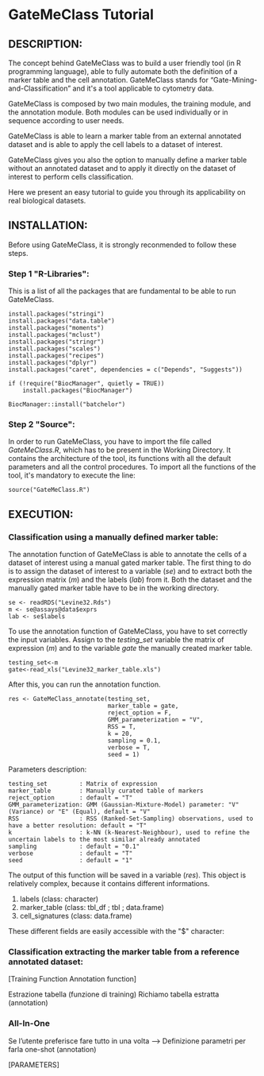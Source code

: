 # GateMeClass Tutorial

## DESCRIPTION:

The concept behind GateMeClass was to build a user friendly tool (in R programming language), able to fully automate both the definition of a marker table and the cell annotation. GateMeClass stands for “Gate-Mining-and-Classification” and it's a tool applicable to cytometry data.

GateMeClass is composed by two main modules, the training module, and the annotation module. Both modules can be used individually or in sequence according to user needs.

GateMeClass is able to learn a marker table from an external annotated dataset and is able to apply the cell labels to a dataset of interest.

GateMeClass gives you also the option to manually define a marker table without an annotated dataset and to apply it directly on the dataset of interest to perform cells classification.

Here we present an easy tutorial to guide you through its applicability on real biological datasets. 


## INSTALLATION:

Before using GateMeClass, it is strongly reconmended to follow these steps.

### Step 1 "R-Libraries":

This is a list of all the packages that are fundamental to be able to run GateMeClass.

```
install.packages("stringi")
install.packages("data.table")
install.packages("moments")
install.packages("mclust")
install.packages("stringr")
install.packages("scales")
install.packages("recipes")
install.packages("dplyr")
install.packages("caret", dependencies = c("Depends", "Suggests"))

if (!require("BiocManager", quietly = TRUE))
    install.packages("BiocManager")

BiocManager::install("batchelor")

```

### Step 2 "Source":

In order to run GateMeClass, you have to import the file called *GateMeClass.R*, which has to be present in the Working Directory.
It contains the architecture of the tool, its functions with all the default parameters and all the control procedures.
To import all the functions of the tool, it's mandatory to execute the line:

```
source("GateMeClass.R")

```


## EXECUTION:

### Classification using a manually defined marker table:

The annotation function of GateMeClass is able to annotate the cells of a dataset of interest using a manual gated marker table.
The first thing to do is to assign the dataset of interest to a variable (*se*) and to extract both the expression matrix (*m*) and the labels (*lab*) from it.
Both the dataset and the manually gated marker table have to be in the working directory.

```
se <- readRDS("Levine32.Rds")    
m <- se@assays@data$exprs    
lab <- se$labels
```
 
To use the annotation function of GateMeClass, you have to set correctly the input variables.
Assign to the *testing_set* variable the matrix of expression (*m*) and to the variable *gate* the manually created marker table.

```
testing_set<-m
gate<-read_xls("Levine32_marker_table.xls")
```

After this, you can run the annotation function.


```
res <- GateMeClass_annotate(testing_set,
                            marker_table = gate,
                            reject_option = F,
                            GMM_parameterization = "V",
                            RSS = T,
                            k = 20,				
                            sampling = 0.1,
                            verbose = T,
                            seed = 1)
```


Parameters description:
```
testing_set         : Matrix of expression
marker_table        : Manually curated table of markers
reject_option       : default = "T"
GMM_parameterization: GMM (Gaussian-Mixture-Model) parameter: "V" (Variance) or "E" (Equal), default = "V"
RSS                 : RSS (Ranked-Set-Sampling) observations, used to have a better resolution: default = "T"
k                   : k-NN (k-Nearest-Neighbour), used to refine the uncertain labels to the most similar already annotated
sampling            : default = "0.1"
verbose             : default = "T"
seed                : default = "1"
```

The output of this function will be saved in a variable (*res*). 
This object is relatively complex, because it contains different informations.


1) labels           (class: character)
2) marker_table     (class: tbl_df ; tbl ; data.frame)
3) cell_signatures  (class: data.frame)


These different fields are easily accessible with the "$" character:





### Classification extracting the marker table from a reference annotated dataset:

[Training Function Annotation function]

Estrazione tabella  (funzione di training)
Richiamo tabella estratta (annotation)

### All-In-One


Se l’utente preferisce fare tutto in una volta --> Definizione parametri per farla one-shot (annotation)

[PARAMETERS]


